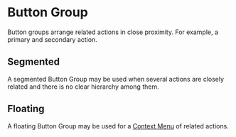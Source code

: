 # Button Group

Button groups arrange related actions in close proximity. For example, a primary and secondary action.

## Segmented

A segmented Button Group may be used when several actions are closely related and there is no clear hierarchy among them.

## Floating

A floating Button Group may be used for a [Context Menu](/components/detail/context-menu) of related actions.
